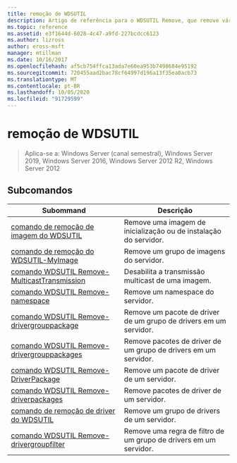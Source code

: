 ```yaml
---
title: remoção de WDSUTIL
description: Artigo de referência para o WDSUTIL Remove, que remove várias informações relacionadas ao driver.
ms.topic: reference
ms.assetid: e3f1644d-6028-4c47-a9fd-227bcdcc6123
ms.author: lizross
author: eross-msft
manager: mtillman
ms.date: 10/16/2017
ms.openlocfilehash: af5cb754ffca13ada7e60ea953b7498684e95192
ms.sourcegitcommit: 720455aad2bac78cf64997d196a13f35ea0acb73
ms.translationtype: MT
ms.contentlocale: pt-BR
ms.lasthandoff: 10/05/2020
ms.locfileid: "91729599"
---
```

# <a name="wdsutil-remove"></a>remoção de WDSUTIL

> Aplica-se a: Windows Server (canal semestral), Windows Server 2019, Windows Server 2016, Windows Server 2012 R2, Windows Server 2012

## <a name="subcommands"></a>Subcomandos
|Subommand|Descrição|
|-------|--------|
|[comando de remoção de imagem do WDSUTIL](wdsutil-remove-image.md)|Remove uma imagem de inicialização ou de instalação do servidor.|
|[comando de remoção do WDSUTIL-MyImage](wdsutil-remove-imagegroup.md)|Remove um grupo de imagens do servidor.|
|[comando WDSUTIL Remove-MulticastTransmission](wdsutil-remove-multicasttransmission.md)|Desabilita a transmissão multicast de uma imagem.|
|[comando WDSUTIL Remove-namespace](wdsutil-remove-namespace.md)|Remove um namespace do servidor.|
|[comando WDSUTIL Remove-drivergrouppackage](wdsutil-remove-drivergrouppackage.md)|Remove um pacote de driver de um grupo de drivers em um servidor.|
|[comando WDSUTIL Remove-drivergrouppackages](wdsutil-remove-drivergrouppackages.md)|Remove pacotes de driver de um grupo de drivers em um servidor.|
|[comando WDSUTIL Remove-DriverPackage](wdsutil-remove-driverpackage.md)|Remove um pacote de driver de um servidor.|
|[comando WDSUTIL Remove-driverpackages](wdsutil-remove-driverpackages.md)|Remove pacotes de driver de um servidor.|
|[comando de remoção de driver do WDSUTIL](wdsutil-remove-drivergroup.md)|Remove um grupo de drivers de um servidor.|
|[comando WDSUTIL Remove-drivergroupfilter](wdsutil-remove-drivergroupfilter.md)|Remove uma regra de filtro de um grupo de drivers em um servidor.|
